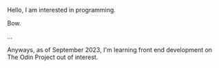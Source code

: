 Hello, I am interested in programming.

Bow.

...

Anyways, as of September 2023, I'm learning front end development on The Odin Project out of interest.
<!---
UnfeltEmbrace/UnfeltEmbrace is a ✨ special ✨ repository because its `README.md` (this file) appears on your GitHub profile.
You can click the Preview link to take a look at your changes.
--->
